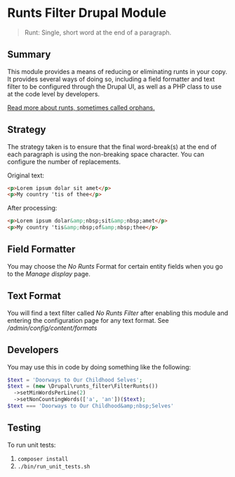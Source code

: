 # Runts Filter Drupal Module

> Runt: Single, short word at the end of a paragraph.

## Summary

This module provides a means of reducing or eliminating runts in your copy. It provides several ways of doing so, including a field formatter and text filter to be configured through the Drupal UI, as well as a PHP class to use at the code level by developers.

[Read more about runts, sometimes called orphans.](https://opusdesign.us/wordcount/typographic-widows-orphans/)

## Strategy

The strategy taken is to ensure that the final word-break(s) at the end of each paragraph is using the non-breaking space character. You can configure the number of replacements.

Original text:

```html
<p>Lorem ipsum dolar sit amet</p>
<p>My country 'tis of thee</p>
```

After processing:

```html
<p>Lorem ipsum dolar&amp;nbsp;sit&amp;nbsp;amet</p>
<p>My country 'tis&amp;nbsp;of&amp;nbsp;thee</p>
```

## Field Formatter

You may choose the _No Runts_ Format for certain entity fields when you go to the _Manage display_ page.

## Text Format

You will find a text filter called _No Runts Filter_ after enabling this module and entering the configuration page for any text format. See _/admin/config/content/formats_

## Developers

You may use this in code by doing something like the following:

```php
$text = 'Doorways to Our Childhood Selves';
$text = (new \Drupal\runts_filter\FilterRunts())
  ->setMinWordsPerLine(2)
  ->setNonCountingWords(['a', 'an'])($text);
$text === 'Doorways to Our Childhood&amp;nbsp;Selves'
```

## Testing

To run unit tests:

1. `composer install`
2. `./bin/run_unit_tests.sh`
